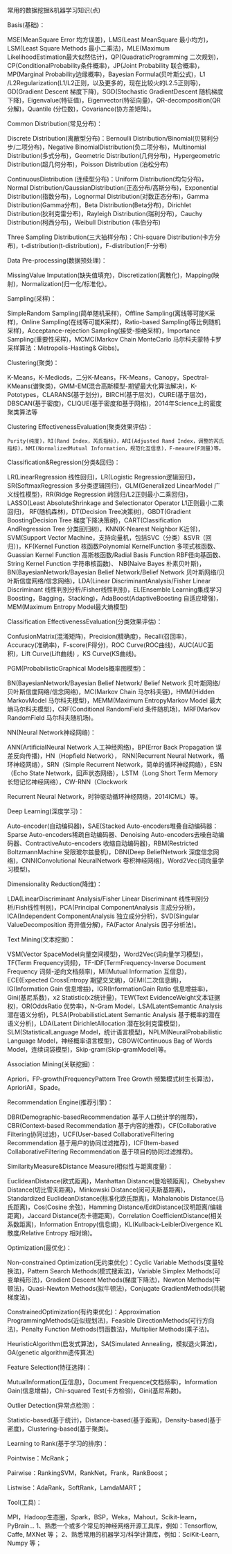 常用的数据挖掘&机器学习知识(点)

Basis(基础)：

MSE(MeanSquare Error 均方误差)，LMS(Least MeanSquare 最小均方)，LSM(Least Square Methods 最小二乘法)，MLE(Maximum LikelihoodEstimation最大似然估计)，QP(QuadraticProgramming 二次规划)， CP(ConditionalProbability条件概率)，JP(Joint Probability 联合概率)，MP(Marginal Probability边缘概率)，Bayesian Formula(贝叶斯公式)，L1 /L2Regularization(L1/L2正则，以及更多的，现在比较火的L2.5正则等)，GD(Gradient Descent 梯度下降)，SGD(Stochastic GradientDescent 随机梯度下降)，Eigenvalue(特征值)，Eigenvector(特征向量)，QR-decomposition(QR分解)，Quantile (分位数)，Covariance(协方差矩阵)。



Common Distribution(常见分布)：

Discrete Distribution(离散型分布)：Bernoulli Distribution/Binomial(贝努利分步/二项分布)，Negative BinomialDistribution(负二项分布)，Multinomial Distribution(多式分布)，Geometric Distribution(几何分布)，Hypergeometric Distribution(超几何分布)，Poisson Distribution (泊松分布)

ContinuousDistribution (连续型分布)：Uniform Distribution(均匀分布)，Normal Distribution/GaussianDistribution(正态分布/高斯分布)，Exponential Distribution(指数分布)，Lognormal Distribution(对数正态分布)，Gamma Distribution(Gamma分布)，Beta Distribution(Beta分布)，Dirichlet Distribution(狄利克雷分布)，Rayleigh Distribution(瑞利分布)，Cauchy Distribution(柯西分布)，Weibull Distribution (韦伯分布)

  Three Sampling Distribution(三大抽样分布)：Chi-square Distribution(卡方分布)，t-distribution(t-distribution)，F-distribution(F-分布)



Data Pre-processing(数据预处理)：

MissingValue Imputation(缺失值填充)，Discretization(离散化)，Mapping(映射)，Normalization(归一化/标准化)。

Sampling(采样)：

SimpleRandom Sampling(简单随机采样)，Offline Sampling(离线等可能K采样)，Online Sampling(在线等可能K采样)，Ratio-based Sampling(等比例随机采样)，Acceptance-rejection Sampling(接受-拒绝采样)，Importance Sampling(重要性采样)，MCMC(Markov Chain MonteCarlo 马尔科夫蒙特卡罗采样算法：Metropolis-Hasting& Gibbs)。



Clustering(聚类)：

K-Means，K-Mediods，二分K-Means，FK-Means，Canopy，Spectral-KMeans(谱聚类)，GMM-EM(混合高斯模型-期望最大化算法解决)，K-Pototypes，CLARANS(基于划分)，BIRCH(基于层次)，CURE(基于层次)，DBSCAN(基于密度)，CLIQUE(基于密度和基于网格)，2014年Science上的密度聚类算法等



Clustering EffectivenessEvaluation(聚类效果评估)：

    Purity(纯度)，RI(Rand Index，芮氏指标)，ARI(Adjusted Rand Index，调整的芮氏指标)，NMI(NormalizedMutual Information，规范化互信息)，F-meaure(F测量)等。



Classification&Regression(分类&回归)：

LR(LinearRegression 线性回归)，LR(Logistic Regression逻辑回归)，SR(SoftmaxRegression 多分类逻辑回归)，GLM(Generalized LinearModel 广义线性模型)，RR(Ridge Regression 岭回归/L2正则最小二乘回归)，LASSO(Least AbsoluteShrinkage and Selectionator Operator L1正则最小二乘回归)， RF(随机森林)，DT(Decision Tree决策树)，GBDT(Gradient BoostingDecision Tree 梯度下降决策树)，CART(Classification AndRegression Tree 分类回归树)，KNN(K-Nearest Neighbor K近邻)，SVM(Support Vector Machine，支持向量机，包括SVC（分类）&SVR（回归）)，KF(Kernel Function 核函数Polynomial KernelFunction 多项式核函数、Guassian Kernel Function 高斯核函数/Radial Basis Function RBF径向基函数、String Kernel Function 字符串核函数)、 NB(Naive Bayes 朴素贝叶斯)，BN(BayesianNetwork/Bayesian Belief Network/Belief Network 贝叶斯网络/贝叶斯信度网络/信念网络)，LDA(Linear DiscriminantAnalysis/Fisher Linear Discriminant 线性判别分析/Fisher线性判别)，EL(Ensemble Learning集成学习Boosting，Bagging，Stacking)，AdaBoost(AdaptiveBoosting 自适应增强)，MEM(Maximum Entropy Model最大熵模型)



Classification EffectivenessEvaluation(分类效果评估)：

ConfusionMatrix(混淆矩阵)，Precision(精确度)，Recall(召回率)，Accuracy(准确率)，F-score(F得分)，ROC Curve(ROC曲线)，AUC(AUC面积)，Lift Curve(Lift曲线) ，KS Curve(KS曲线)。



PGM(ProbabilisticGraphical Models概率图模型)：

BN(BayesianNetwork/Bayesian Belief Network/ Belief Network 贝叶斯网络/贝叶斯信度网络/信念网络)，MC(Markov Chain 马尔科夫链)，HMM(Hidden MarkovModel 马尔科夫模型)，MEMM(Maximum EntropyMarkov Model 最大熵马尔科夫模型)，CRF(Conditional RandomField 条件随机场)，MRF(Markov RandomField 马尔科夫随机场)。



NN(Neural Network神经网络)：

ANN(ArtificialNeural Network 人工神经网络)，BP(Error Back Propagation 误差反向传播)，HN（Hopfield Network），
RNN(Recurrent Neural Network，循环神经网络），SRN（Simple Recurrent Network，简单的循环神经网络），ESN（Echo State Network，回声状态网络），LSTM（Long Short Term Memory 长短记忆神经网络），CW-RNN（Clockwork

 Recurrent Neural Network，时钟驱动循环神经网络，2014ICML）等。



Deep Learning(深度学习)：

Auto-encoder(自动编码器)，SAE(Stacked Auto-encoders堆叠自动编码器：Sparse Auto-encoders稀疏自动编码器、Denoising Auto-encoders去噪自动编码器、ContractiveAuto-encoders 收缩自动编码器)，RBM(Restricted BoltzmannMachine 受限玻尔兹曼机)，DBN(Deep BeliefNetwork 深度信念网络)，CNN(Convolutional NeuralNetwork 卷积神经网络)，Word2Vec(词向量学习模型)。



Dimensionality Reduction(降维)：                 

LDA(LinearDiscriminant Analysis/Fisher Linear Discriminant 线性判别分析/Fish线性判别)，PCA(Principal ComponentAnalysis 主成分分析)，ICA(Independent ComponentAnalysis 独立成分分析)，SVD(Singular ValueDecomposition 奇异值分解)，FA(Factor Analysis 因子分析法)。



Text Mining(文本挖掘)：

VSM(Vector SpaceModel向量空间模型)，Word2Vec(词向量学习模型)，TF(Term Frequency词频)，TF-IDF(TermFrequency-Inverse Document Frequency 词频-逆向文档频率)，MI(Mutual Information 互信息)，ECE(Expected CrossEntropy 期望交叉熵)，QEMI(二次信息熵)，IG(Information Gain 信息增益)，IGR(InformationGain Ratio 信息增益率)，Gini(基尼系数)，x2 Statistic(x2统计量)，TEW(Text EvidenceWeight文本证据权)，OR(OddsRatio 优势率)，N-Gram Model，LSA(LatentSemantic Analysis 潜在语义分析)，PLSA(ProbabilisticLatent Semantic Analysis 基于概率的潜在语义分析)，LDA(Latent DirichletAllocation 潜在狄利克雷模型)，SLM(StatisticalLanguage Model，统计语言模型)，NPLM(NeuralProbabilistic Language Model，神经概率语言模型)，CBOW(Continuous Bag of Words Model，连续词袋模型)，Skip-gram(Skip-gramModel)等。



Association Mining(关联挖掘)：

Apriori，FP-growth(FrequencyPattern Tree Growth 频繁模式树生长算法)，AprioriAll，Spade。



Recommendation Engine(推荐引擎)：

DBR(Demographic-basedRecommendation 基于人口统计学的推荐)，CBR(Context-based Recommendation 基于内容的推荐)，CF(Collaborative Filtering协同过滤)，UCF(User-based CollaborativeFiltering Recommendation 基于用户的协同过滤推荐)，ICF(Item-based CollaborativeFiltering Recommendation 基于项目的协同过滤推荐)。



SimilarityMeasure&Distance Measure(相似性与距离度量)：

EuclideanDistance(欧式距离)，Manhattan Distance(曼哈顿距离)，Chebyshev Distance(切比雪夫距离)，Minkowski Distance(闵可夫斯基距离)，Standardized EuclideanDistance(标准化欧氏距离)，Mahalanobis Distance(马氏距离)，Cos(Cosine 余弦)，Hamming Distance/EditDistance(汉明距离/编辑距离)，Jaccard Distance(杰卡德距离)，Correlation CoefficientDistance(相关系数距离)，Information Entropy(信息熵)，KL(Kullback-LeiblerDivergence KL散度/Relative Entropy 相对熵)。



Optimization(最优化)：

Non-constrained Optimization(无约束优化)：Cyclic Variable Methods(变量轮换法)，Pattern Search Methods(模式搜索法)，Variable Simplex Methods(可变单纯形法)，Gradient Descent Methods(梯度下降法)，Newton Methods(牛顿法)，Quasi-Newton Methods(拟牛顿法)，Conjugate GradientMethods(共轭梯度法)。

ConstrainedOptimization(有约束优化)：Approximation ProgrammingMethods(近似规划法)，Feasible DirectionMethods(可行方向法)，Penalty Function Methods(罚函数法)，Multiplier Methods(乘子法)。

HeuristicAlgorithm(启发式算法)，SA(Simulated Annealing，模拟退火算法)，GA(genetic algorithm遗传算法)



Feature Selection(特征选择)：

MutualInformation(互信息)，Document Frequence(文档频率)，Information Gain(信息增益)，Chi-squared Test(卡方检验)，Gini(基尼系数)。



Outlier Detection(异常点检测)：

Statistic-based(基于统计)，Distance-based(基于距离)，Density-based(基于密度)，Clustering-based(基于聚类)。



Learning to Rank(基于学习的排序)：

Pointwise：McRank；

Pairwise：RankingSVM，RankNet，Frank，RankBoost；

Listwise：AdaRank，SoftRank，LamdaMART；



Tool(工具)：

MPI，Hadoop生态圈，Spark，BSP，Weka，Mahout，Scikit-learn，PyBrain…
1、熟悉一个或多个常见的神经网络开源工具库，例如：Tensorflow, Caffe, MXNet 等； 
2、熟悉常用的机器学习/科学计算库，例如：SciKit-Learn, Numpy 等；
